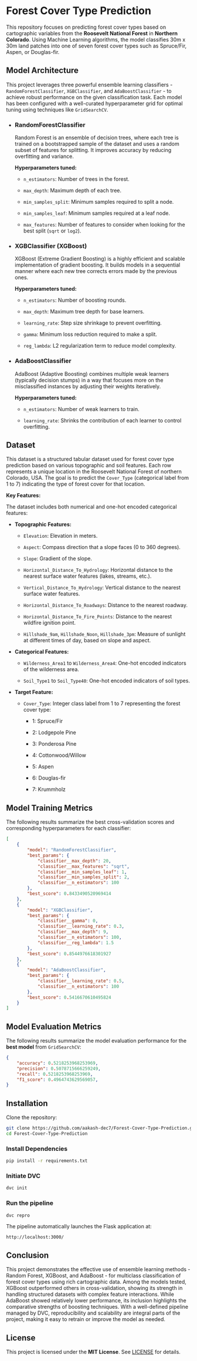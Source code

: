 # Forest Cover Type Prediction

This repository focuses on predicting forest cover types based on cartographic variables from the **Roosevelt National Forest** in **Northern Colorado**. Using Machine Learning algorithms, the model classifies 30m x 30m land patches into one of seven forest cover types such as Spruce/Fir, Aspen, or Douglas-fir.

## Model Architecture

This project leverages three powerful ensemble learning classifiers - `RandomForestClassifier`, `XGBClassifier`, and `AdaBoostClassifier` - to achieve robust performance on the given classification task. Each model has been configured with a well-curated hyperparameter grid for optimal tuning using techniques like `GridSearchCV`.

- ### RandomForestClassifier

    Random Forest is an ensemble of decision trees, where each tree is trained on a bootstrapped sample of the dataset and uses a random subset of features for splitting. It improves accuracy by reducing overfitting and variance.

    **Hyperparameters tuned:**

  - `n_estimators`: Number of trees in the forest.

  - `max_depth`: Maximum depth of each tree.

  - `min_samples_split`: Minimum samples required to split a node.

  - `min_samples_leaf`: Minimum samples required at a leaf node.

  - `max_features`: Number of features to consider when looking for the best split (`sqrt` or `log2`).

- ### XGBClassifier (XGBoost)

    XGBoost (Extreme Gradient Boosting) is a highly efficient and scalable implementation of gradient boosting. It builds models in a sequential manner where each new tree corrects errors made by the previous ones.

    **Hyperparameters tuned:**

  - `n_estimators`: Number of boosting rounds.

  - `max_depth`: Maximum tree depth for base learners.

  - `learning_rate`: Step size shrinkage to prevent overfitting.

  - `gamma`: Minimum loss reduction required to make a split.

  - `reg_lambda`: L2 regularization term to reduce model complexity.

- ### AdaBoostClassifier

    AdaBoost (Adaptive Boosting) combines multiple weak learners (typically decision stumps) in a way that focuses more on the misclassified instances by adjusting their weights iteratively.

    **Hyperparameters tuned:**

  - `n_estimators`: Number of weak learners to train.

  - `learning_rate`: Shrinks the contribution of each learner to control overfitting.

## Dataset

This dataset is a structured tabular dataset used for forest cover type prediction based on various topographic and soil features. Each row represents a unique location in the Roosevelt National Forest of northern Colorado, USA. The goal is to predict the `Cover_Type` (categorical label from 1 to 7) indicating the type of forest cover for that location.

**Key Features:**

The dataset includes both numerical and one-hot encoded categorical features:

- **Topographic Features:**

  - `Elevation`: Elevation in meters.

  - `Aspect`: Compass direction that a slope faces (0 to 360 degrees).

  - `Slope`: Gradient of the slope.

  - `Horizontal_Distance_To_Hydrology`: Horizontal distance to the nearest surface water features (lakes, streams, etc.).

  - `Vertical_Distance_To_Hydrology`: Vertical distance to the nearest surface water features.

  - `Horizontal_Distance_To_Roadways`: Distance to the nearest roadway.

  - `Horizontal_Distance_To_Fire_Points`: Distance to the nearest wildfire ignition point.

  - `Hillshade_9am`, `Hillshade_Noon`, `Hillshade_3pm`: Measure of sunlight at different times of day, based on slope and aspect.

- **Categorical Features:**

  - `Wilderness_Area1` to `Wilderness_Area4`: One-hot encoded indicators of the wilderness area.

  - `Soil_Type1` to `Soil_Type40`: One-hot encoded indicators of soil types.

- **Target Feature:**

  - `Cover_Type`: Integer class label from 1 to 7 representing the forest cover type:

    - 1: Spruce/Fir

    - 2: Lodgepole Pine

    - 3: Ponderosa Pine

    - 4: Cottonwood/Willow

    - 5: Aspen

    - 6: Douglas-fir

    - 7: Krummholz

## Model Training Metrics

The following results summarize the best cross-validation scores and corresponding hyperparameters for each classifier:

```json
[
    {
        "model": "RandomForestClassifier",
        "best_params": {
            "classifier__max_depth": 20,
            "classifier__max_features": "sqrt",
            "classifier__min_samples_leaf": 1,
            "classifier__min_samples_split": 2,
            "classifier__n_estimators": 100
        },
        "best_score": 0.8433490520969414
    },
    {
        "model": "XGBClassifier",
        "best_params": {
            "classifier__gamma": 0,
            "classifier__learning_rate": 0.3,
            "classifier__max_depth": 9,
            "classifier__n_estimators": 100,
            "classifier__reg_lambda": 1.5
        },
        "best_score": 0.8544976618301927
    },
    {
        "model": "AdaBoostClassifier",
        "best_params": {
            "classifier__learning_rate": 0.5,
            "classifier__n_estimators": 100
        },
        "best_score": 0.5416670610495824
    }
]
```

## Model Evaluation Metrics

The following results summarize the model evaluation performance for the **best model** from `GridSearchCV`:

```json
{
    "accuracy": 0.5218253968253969,
    "precision": 0.5078715666259249,
    "recall": 0.5218253968253969,
    "f1_score": 0.4964743629569057,
}
```

## Installation

Clone the repository:

```sh
git clone https://github.com/aakash-dec7/Forest-Cover-Type-Prediction.git
cd Forest-Cover-Type-Prediction
```

### Install Dependencies

```sh
pip install -r requirements.txt
```

### Initiate DVC

```sh
dvc init
```

### Run the pipeline

```sh
dvc repro
```

The pipeline automatically launches the Flask application at:

```text
http://localhost:3000/
```

## Conclusion

This project demonstrates the effective use of ensemble learning methods - Random Forest, XGBoost, and AdaBoost - for multiclass classification of forest cover types using rich cartographic data. Among the models tested, XGBoost outperformed others in cross-validation, showing its strength in handling structured datasets with complex feature interactions. While AdaBoost showed relatively lower performance, its inclusion highlights the comparative strengths of boosting techniques. With a well-defined pipeline managed by DVC, reproducibility and scalability are integral parts of the project, making it easy to retrain or improve the model as needed.

## License

This project is licensed under the **MIT License**. See [LICENSE](LICENSE) for details.
